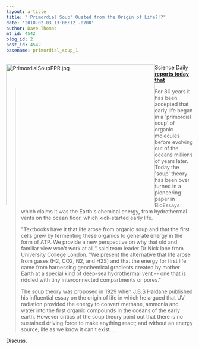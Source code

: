 ```yaml
---
layout: article
title: "'Primordial Soup' Ousted from the Origin of Life?!?"
date: '2010-02-03 13:06:12 -0700'
author: Dave Thomas
mt_id: 4542
blog_id: 2
post_id: 4542
basename: primordial_soup_1
---
```

<img src="{{ site.baseurl }}/uploads/2010/PrimordialSoupPPR.jpg" alt="PrimordialSoupPPR.jpg" width="400" height="379" style="float:left;" />

Science Daily **[reports today that ](http://www.sciencedaily.com/releases/2010/02/100202101245.htm)**


> For 80 years it has been accepted that early life began in a 'primordial soup' of organic molecules before evolving out of the oceans millions of years later. Today the 'soup' theory has been over turned in a pioneering paper in BioEssays which claims it was the Earth's chemical energy, from hydrothermal vents on the ocean floor, which kick-started early life.
> 
> "Textbooks have it that life arose from organic soup and that the first cells grew by fermenting these organics to generate energy in the form of ATP. We provide a new perspective on why that old and familiar view won't work at all," said team leader Dr Nick lane from University College London. "We present the alternative that life arose from gases (H2, CO2, N2, and H2S) and that the energy for first life came from harnessing geochemical gradients created by mother Earth at a special kind of deep-sea hydrothermal vent -- one that is riddled with tiny interconnected compartments or pores."
> 
> The soup theory was proposed in 1929 when J.B.S Haldane published his influential essay on the origin of life in which he argued that UV radiation provided the energy to convert methane, ammonia and water into the first organic compounds in the oceans of the early earth. However critics of the soup theory point out that there is no sustained driving force to make anything react; and without an energy source, life as we know it can't exist. ...

Discuss.
